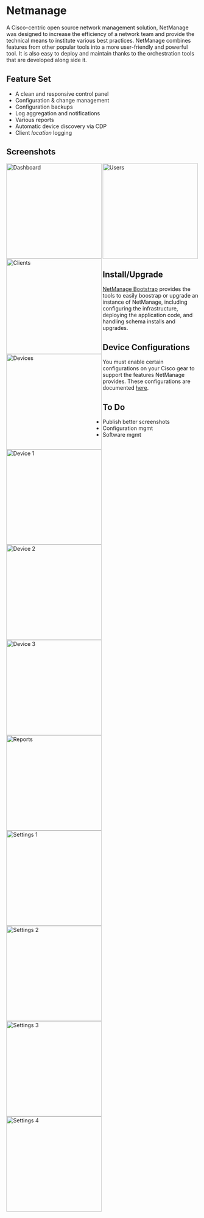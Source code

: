 # Netmanage

A Cisco-centric open source network management solution, NetManage was designed to increase the efficiency of a network team and provide the technical means to institute various best practices. NetManage combines features from other popular tools into a more user-friendly and powerful tool. It is also easy to deploy and maintain thanks to the orchestration tools that are developed along side it.

## Feature Set

* A clean and responsive control panel
* Configuration & change management
* Configuration backups
* Log aggregation and notifications
* Various reports
* Automatic device discovery via CDP
* Client *location* logging

## Screenshots

<img alt="Dashboard" src="http://jcotton1123.github.io/netmanage/images/screenshots/dashboard.png" width="250px" align="left" />
<img alt="Clients" src="http://jcotton1123.github.io/netmanage/images/screenshots/clients.png" width="250px" align="left" />
<img alt="Devices" src="http://jcotton1123.github.io/netmanage/images/screenshots/devices.png" width="250px" align="left" />
<img alt="Device 1" src="http://jcotton1123.github.io/netmanage/images/screenshots/device-1.png" width="250px" align="left" />
<img alt="Device 2" src="http://jcotton1123.github.io/netmanage/images/screenshots/device-2.png" width="250px" align="left" />
<img alt="Device 3" src="http://jcotton1123.github.io/netmanage/images/screenshots/device-3.png" width="250px" align="left" />
<img alt="Reports" src="http://jcotton1123.github.io/netmanage/images/screenshots/reports.png" width="250px" align="left" />
<img alt="Settings 1" src="http://jcotton1123.github.io/netmanage/images/screenshots/settings-1.png" width="250px" align="left" />
<img alt="Settings 2" src="http://jcotton1123.github.io/netmanage/images/screenshots/settings-2.png" width="250px" align="left" />
<img alt="Settings 3" src="http://jcotton1123.github.io/netmanage/images/screenshots/settings-3.png" width="250px" align="left" />
<img alt="Settings 4" src="http://jcotton1123.github.io/netmanage/images/screenshots/settings-4.png" width="250px" align="left" />
<img alt="Users" src="http://jcotton1123.github.io/netmanage/images/screenshots/users.png" width="250px" />

## Install/Upgrade

[NetManage Bootstrap](https://github.com/JCotton1123/netmanage-bootstrap) provides the tools to easily boostrap or upgrade an instance of NetManage, including configuring the infrastructure, deploying the application code, and handling schema installs and upgrades.

## Device Configurations

You must enable certain configurations on your Cisco gear to support the features NetManage provides. These configurations are documented [here](docs/devices.md).

## To Do

* Publish better screenshots
* Configuration mgmt
* Software mgmt


